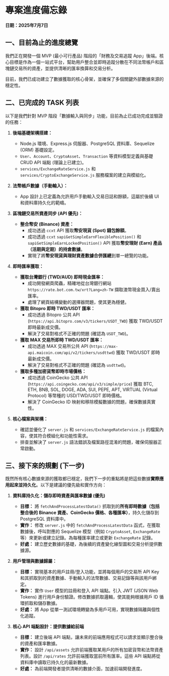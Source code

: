 # 專案進度備忘錄

**日期：2025年7月7日**

## 一、目前為止的進度總覽

我們正在開發一個 MVP (最小可行產品) 階段的「財務及交易追蹤 App」後端。核心目標是作為一個一站式平台，幫助用戶整合並即時追蹤分散在不同法幣帳戶和區塊鏈交易所的資產，並提供清晰的匯率換算和交易分析。

目前，我們已成功建立了數據獲取的核心骨架，並確保了多個關鍵外部數據來源的穩定性。

## 二、已完成的 TASK 列表

以下是我們針對 MVP 階段「數據輸入與同步」功能，目前為止已成功完成並驗證的任務：

1.  **後端基礎架構搭建：**
    * Node.js 環境、Express.js 伺服器、PostgreSQL 資料庫、Sequelize (ORM) 基礎設定。
    * `User`、`Account`、`CryptoAsset`、`Transaction` 等資料模型定義與基礎 CRUD API 端點 (理論上已建立)。
    * `services/ExchangeRateService.js` 和 `services/CryptoExchangeService.js` 服務檔案的建立與模組化。

2.  **法幣帳戶數據（手動輸入）：**
    * App 設計上已定義為允許用戶手動輸入交易日誌和餘額，這屬於後續 UI 和資料庫持久化的範疇。

3.  **區塊鏈交易所資產同步 (API 優先)：**
    * **整合幣安 (Binance) 資產：**
        * 成功透過 `ccxt` API 獲取**幣安現貨 (Spot) 錢包餘額**。
        * 成功透過 `ccxt` `sapiGetSimpleEarnFlexiblePosition()` 和 `sapiGetSimpleEarnLockedPosition()` API 獲取**幣安理財 (Earn) 產品（活期與定期）的持倉數據**。
        * 實現了將**幣安現貨與理財資產數據合併匯總**到單一總覽的功能。

4.  **即時匯率獲取：**
    * **獲取台灣銀行 (TWD/AUD) 即時現金匯率：**
        * 成功開發網頁爬蟲，精確地從台灣銀行網站 `https://rate.bot.com.tw/xrt?Lang=zh-TW` 擷取澳幣現金買入/賣出匯率。
        * 處理了網頁結構變動的選擇器問題，使其更為穩健。
    * **獲取 Bitopro 即時 TWD/USDT 匯率：**
        * 成功透過 Bitopro 公共 API (`https://api.bitopro.com/v3/tickers/USDT_TWD`) 獲取 TWD/USDT 即時最新成交價。
        * 解決了交易對格式不正確的問題 (確認為 `USDT_TWD`)。
    * **獲取 MAX 交易所即時 TWD/USDT 匯率：**
        * 成功透過 MAX 交易所公共 API (`https://max-api.maicoin.com/api/v2/tickers/usdttwd`) 獲取 TWD/USDT 即時最新成交價。
        * 解決了交易對格式不正確的問題 (確認為 `usdttwd`)。
    * **獲取多種加密貨幣即時市場價格：**
        * 成功透過 CoinGecko 公共 API (`https://api.coingecko.com/api/v3/simple/price`) 獲取 BTC, ETH, BNB, SOL, DOGE, ADA, SUI, PEPE, APT, VIRTUAL (Virtual Protocol) 等幣種的 USD/TWD/USDT 即時價格。
        * 解決了 CoinGecko ID 映射和移除模擬數據的問題，確保數據真實性。

5.  **核心檔案與架構：**
    * 確認並優化了 `server.js` 和 `services/ExchangeRateService.js` 的檔案內容，使其符合模組化和功能性需求。
    * 排查並解決了 `server.js` 語法錯誤及檔案路徑混淆的問題，確保伺服器正常啟動。

## 三、接下來的規劃 (下一步)

既然所有核心數據來源的獲取都已穩定，我們下一步的重點將是把這些數據**實際應用起來並持久化**。以下是建議的優先級和實作方向：

1.  **資料庫持久化：儲存即時資產與匯率數據 (優先)**
    * **目標：** 將 `fetchAndProcessLatestData()` 抓取到的**所有即時數據（包括整合後的 Binance 資產、CoinGecko 價格、各種匯率）**，持久化儲存到 PostgreSQL 資料庫中。
    * **實作：** 修改 `server.js` 中的 `fetchAndProcessLatestData` 函式，在獲取數據後，呼叫對應的 Sequelize 模型（例如 `CryptoAsset`, `ExchangeRate` 等）來更新或建立記錄。為每種匯率建立或更新 `ExchangeRate` 記錄。
    * **好處：** 建立歷史數據的基礎，為後續的資產變化線型圖和交易分析提供數據源。

2.  **用戶管理與數據歸屬：**
    * **目標：** 實現基本的用戶註冊/登入功能，並將每個用戶的交易所 API Key 和其抓取到的資產數據、手動輸入的法幣數據、交易記錄等與該用戶綁定。
    * **實作：** 實作 `User` 模型的註冊和登入 API 端點。引入 JWT (JSON Web Tokens) 進行用戶身份驗證。修改數據抓取邏輯，使其能夠根據用戶 ID 循環抓取和儲存數據。
    * **好處：** 將 App 從單一測試環境轉變為多用戶可用，實現數據隔離與個性化追蹤。

3.  **核心 API 端點設計：提供數據給前端**
    * **目標：** 建立後端 API 端點，讓未來的前端應用程式可以請求並顯示整合後的資產和匯率數據。
    * **實作：** 設計 `/api/assets` 允許前端獲取某用戶的所有加密貨幣和法幣資產列表。設計 `/api/rates` 允許前端獲取當前所有匯率。這些 API 端點將從資料庫中讀取已持久化的最新數據。
    * **好處：** 為前端開發者提供清晰的數據介面，加速前端開發進度。
    